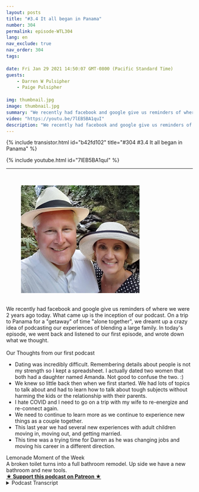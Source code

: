 ```yaml
---
layout: posts
title: "#3.4 It all began in Panama"
number: 304
permalink: episode-WTL304
lang: en
nav_exclude: true
nav_order: 304
tags:

date: Fri Jan 29 2021 14:50:07 GMT-0800 (Pacific Standard Time)
guests:
    - Darren W Pulsipher
    - Paige Pulsipher

img: thumbnail.jpg
image: thumbnail.jpg
summary: "We recently had facebook and google give us reminders of where we were 2 years ago today. What came up is the inception of our podcast. On a trip to Panama for a getaway of time alone together, we dreamt up a crazy idea of podcasting our experiences of blending a large family. In today's episode, we went back and listened to our first episode, and wrote down what we thought."
video: "https://youtu.be/7lEB5BA1quI"
description: "We recently had facebook and google give us reminders of where we were 2 years ago today. What came up is the inception of our podcast. On a trip to Panama for a getaway of time alone together, we dreamt up a crazy idea of podcasting our experiences of blending a large family. In today's episode, we went back and listened to our first episode, and wrote down what we thought."
---
```


<div>
{% include transistor.html id="b42fd102" title="#304 #3.4 It all began in Panama" %}

{% include youtube.html id="7lEB5BA1quI" %}
</div>

---

<html><head></head><body><div>&nbsp;</div><div><figure data-trix-attachment="{&quot;contentType&quot;:&quot;image&quot;,&quot;height&quot;:291,&quot;url&quot;:&quot;https://1.bp.blogspot.com/-SnUJxnJf3lU/YBISsP9LeNI/AAAAAAAFYi0/Xm3L6-hhKIIpcrsx4hHZx-5SBgTH_Q2vwCNcBGAsYHQ/s320/panama.jpg&quot;,&quot;width&quot;:320}" data-trix-content-type="image" class="attachment attachment--preview"><img src="./image0.jpg" width="320" height="291"><figcaption class="attachment__caption"></figcaption></figure></div><div><br></div><div>We recently had facebook and google give us reminders of where we were 2 years ago today. What came up is the inception of our podcast. On a trip to Panama for a "getaway" of time "alone together", we dreamt up a crazy idea of podcasting our experiences of blending a large family. In today's episode, we went back and listened to our first episode, and wrote down what we thought.</div><div><br></div><div>Our Thoughts from our first podcast</div><ul><li>Dating was incredibly difficult. Remembering details about people is not my strength so I kept a spreadsheet. I actually dated two women that both had a daughter named Amanda. Not good to confuse the two. :)</li><li>We knew so little back then when we first started. We had lots of topics to talk about and had to learn how to talk about tough subjects without harming the kids or the relationship with their parents.</li><li>I hate COVID and I need to go on a trip with my wife to re-energize and re-connect again.</li><li>We need to continue to learn more as we continue to experience new things as a couple together.</li><li>This last year we had several new experiences with adult children moving in, moving out, and getting married.</li><li>This time was a trying time for Darren as he was changing jobs and moving his career in a different direction.</li></ul><div>Lemonade Moment of the Week</div><div>A broken toilet turns into a full bathroom remodel. Up side we have a new bathroom and new tools.</div>
<strong>
  <a href="https://www.patreon.com/wheresthelemonade" target="_donate" rel="payment" title="★ Support this podcast on Patreon ★">★ Support this podcast on Patreon ★</a>
</strong></body></html>

<details>
<summary> Podcast Transcript </summary>

<p></p>

</details>
